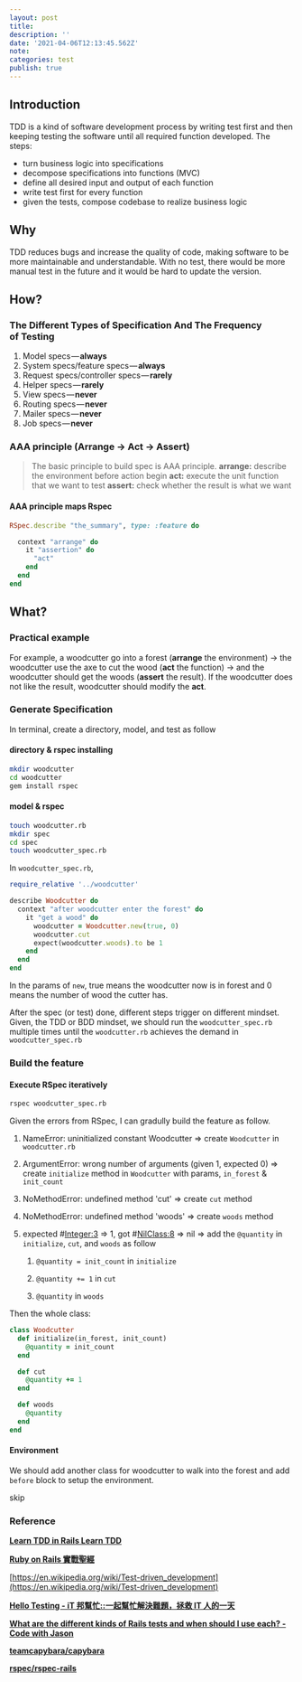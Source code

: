 ```yaml
---
layout: post
title:
description: ''
date: '2021-04-06T12:13:45.562Z'
note:
categories: test
publish: true
---
```


## Introduction

TDD is a kind of software development process by writing test first and then keeping testing the software until all required function developed. The steps:

* turn business logic into specifications
* decompose specifications into functions (MVC)
* define all desired input and output of each function
* write test first for every function
* given the tests, compose codebase to realize business logic

## Why

TDD reduces bugs and increase the quality of code, making software to be more maintainable and understandable. With no test, there would be more manual test in the future and it would be hard to update the version.

## How?

### The Different Types of Specification And The Frequency of Testing

1. Model specs — **always**
2. System specs/feature specs — **always**
3. Request specs/controller specs — **rarely**
4. Helper specs — **rarely**
5. View specs — **never**
6. Routing specs — **never**
7. Mailer specs — **never**
8. Job specs — **never**

### AAA principle (Arrange -> Act -> Assert)

> The basic principle to build spec is AAA principle.
> **arrange:** describe the environment before action begin
> **act:** execute the unit function that we want to test
> **assert:** check whether the result is what we want

#### AAA principle maps Rspec

```ruby
RSpec.describe "the_summary", type: :feature do

  context "arrange" do
    it "assertion" do
      "act"
    end
  end
end
```

## What?

### Practical example

For example, a woodcutter go into a forest (**arrange** the environment) -> the woodcutter use the axe to cut the wood (**act** the function) -> and the woodcutter should get the woods (**assert** the result). If the woodcutter does not like the result, woodcutter should modify the **act**.

### Generate Specification

In terminal, create a directory, model, and test as follow

#### directory & rspec installing

```bash
mkdir woodcutter
cd woodcutter
gem install rspec
```

#### model & rspec

```bash
touch woodcutter.rb
mkdir spec
cd spec
touch woodcutter_spec.rb
```

In `woodcutter_spec.rb`,

```ruby
require_relative '../woodcutter'

describe Woodcutter do
  context "after woodcutter enter the forest" do
    it "get a wood" do
      woodcutter = Woodcutter.new(true, 0)
      woodcutter.cut
      expect(woodcutter.woods).to be 1
    end
  end
end
```

In the params of `new`, true means the woodcutter now is in forest and 0 means the number of wood the cutter has.

After the spec (or test) done, different steps trigger on different mindset. Given, the TDD or BDD mindset, we should run the `woodcutter_spec.rb` multiple times until the `woodcutter.rb` achieves the demand in `woodcutter_spec.rb`

### Build the feature

#### Execute RSpec iteratively

```bash
rspec woodcutter_spec.rb
```

Given the errors from RSpec, I can gradully build the feature as follow.

1. NameError: uninitialized constant Woodcutter => create `Woodcutter` in `woodcutter.rb`

2. ArgumentError: wrong number of arguments (given 1, expected 0) => create `initialize` method in `Woodcutter` with params, `in_forest` & `init_count`

3. NoMethodError: undefined method 'cut' => create `cut` method

4. NoMethodError: undefined method 'woods' => create `woods` method

5. expected #<Integer:3> => 1, got #<NilClass:8> => nil => add the `@quantity` in `initialize`, `cut`, and `woods` as follow

   1. `@quantity = init_count` in `initialize`

   2. `@quantity += 1` in `cut`

   3. `@quantity` in `woods`

Then the whole class:

```ruby
class Woodcutter
  def initialize(in_forest, init_count)
    @quantity = init_count
  end

  def cut
    @quantity += 1
  end

  def woods
    @quantity
  end
end
```

#### Environment

We should add another class for woodcutter to walk into the forest and add `before` block to setup the environment.

skip

### Reference

[**Learn TDD in Rails Learn TDD**](https://learntdd.in/rails/)

[**Ruby on Rails 實戰聖經**](https://ihower.tw/rails/testing.html)

[https://en.wikipedia.org/wiki/Test-driven_development](https://en.wikipedia.org/wiki/Test-driven_development)

[**Hello Testing - iT 邦幫忙::一起幫忙解決難題，拯救 IT 人的一天**](https://ithelp.ithome.com.tw/articles/10185338)

[**What are the different kinds of Rails tests and when should I use each? - Code with Jason**](https://www.codewithjason.com/different-kinds-rails-tests-use/)

[**teamcapybara/capybara**](https://github.com/teamcapybara/capybara#using-capybara-with-rspec)

[**rspec/rspec-rails**](https://github.com/rspec/rspec-rails)